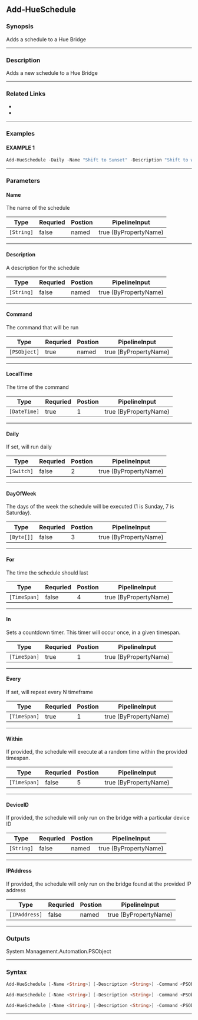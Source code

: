 
Add-HueSchedule
---------------
### Synopsis
Adds a schedule to a Hue Bridge

---
### Description

Adds a new schedule to a Hue Bridge

---
### Related Links
* [](Get-HueSchedule.md)
* [](Get-HueBridge.md)
---
### Examples
#### EXAMPLE 1
```PowerShell
Add-HueSchedule -Daily -Name "Shift to Sunset" -Description "Shift to warmer and brighter as the day draws to a close" -Command (Set-Light -ColorTemperature 400 -Luminance 1 -TransitionTime '01:30:00' -OutputInput) -LocalTime "3:00 PM"
```

---
### Parameters
#### **Name**

The name of the schedule



|Type          |Requried|Postion|PipelineInput        |
|--------------|--------|-------|---------------------|
|```[String]```|false   |named  |true (ByPropertyName)|
---
#### **Description**

A description for the schedule



|Type          |Requried|Postion|PipelineInput        |
|--------------|--------|-------|---------------------|
|```[String]```|false   |named  |true (ByPropertyName)|
---
#### **Command**

The command that will be run



|Type            |Requried|Postion|PipelineInput        |
|----------------|--------|-------|---------------------|
|```[PSObject]```|true    |named  |true (ByPropertyName)|
---
#### **LocalTime**

The time of the command



|Type            |Requried|Postion|PipelineInput        |
|----------------|--------|-------|---------------------|
|```[DateTime]```|true    |1      |true (ByPropertyName)|
---
#### **Daily**

If set, will run daily



|Type          |Requried|Postion|PipelineInput        |
|--------------|--------|-------|---------------------|
|```[Switch]```|false   |2      |true (ByPropertyName)|
---
#### **DayOfWeek**

The days of the week the schedule will be executed (1 is Sunday, 7 is Saturday).



|Type          |Requried|Postion|PipelineInput        |
|--------------|--------|-------|---------------------|
|```[Byte[]]```|false   |3      |true (ByPropertyName)|
---
#### **For**

The time the schedule should last



|Type            |Requried|Postion|PipelineInput        |
|----------------|--------|-------|---------------------|
|```[TimeSpan]```|false   |4      |true (ByPropertyName)|
---
#### **In**

Sets a countdown timer.  This timer will occur once, in a given timespan.



|Type            |Requried|Postion|PipelineInput        |
|----------------|--------|-------|---------------------|
|```[TimeSpan]```|true    |1      |true (ByPropertyName)|
---
#### **Every**

If set, will repeat every N timeframe



|Type            |Requried|Postion|PipelineInput        |
|----------------|--------|-------|---------------------|
|```[TimeSpan]```|true    |1      |true (ByPropertyName)|
---
#### **Within**

If provided, the schedule will execute at a random time within the provided timespan.



|Type            |Requried|Postion|PipelineInput        |
|----------------|--------|-------|---------------------|
|```[TimeSpan]```|false   |5      |true (ByPropertyName)|
---
#### **DeviceID**

If provided, the schedule will only run on the bridge with a particular device ID



|Type          |Requried|Postion|PipelineInput        |
|--------------|--------|-------|---------------------|
|```[String]```|false   |named  |true (ByPropertyName)|
---
#### **IPAddress**

If provided, the schedule will only run on the bridge found at the provided IP address



|Type             |Requried|Postion|PipelineInput        |
|-----------------|--------|-------|---------------------|
|```[IPAddress]```|false   |named  |true (ByPropertyName)|
---
### Outputs
System.Management.Automation.PSObject


---
### Syntax
```PowerShell
Add-HueSchedule [-Name <String>] [-Description <String>] -Command <PSObject> [-LocalTime] <DateTime> [[-Daily]] [[-DayOfWeek] <Byte[]>] [[-For] <TimeSpan>] [[-Within] <TimeSpan>] [-DeviceID <String>] [-IPAddress <IPAddress>] [<CommonParameters>]
```
```PowerShell
Add-HueSchedule [-Name <String>] [-Description <String>] -Command <PSObject> [-In] <TimeSpan> [[-Within] <TimeSpan>] [-DeviceID <String>] [-IPAddress <IPAddress>] [<CommonParameters>]
```
```PowerShell
Add-HueSchedule [-Name <String>] [-Description <String>] -Command <PSObject> [-Every] <TimeSpan> [-DeviceID <String>] [-IPAddress <IPAddress>] [<CommonParameters>]
```
---


